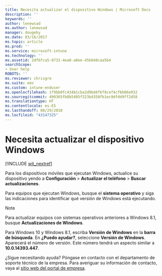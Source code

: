 ```yaml
---
title: Necesita actualizar el dispositivo Windows | Microsoft Docs
description: ''
keywords: ''
author: lenewsad
ms.author: lanewsad
manager: dougeby
ms.date: 03/16/2017
ms.topic: article
ms.prod: ''
ms.service: microsoft-intune
ms.technology: ''
ms.assetid: 2df6fca5-9731-4ea0-a8ee-45b648caa5b4
searchScope:
- User help
ROBOTS: ''
ms.reviewer: chrisgre
ms.suite: ems
ms.custom: intune-enduser
ms.openlocfilehash: 1f9bb0fc434b1cba2d9b48f6f8cef4cf6b06e932
ms.sourcegitcommit: 490365fb8b5405f323b4358fb1ec9dfdd9ff2d58
ms.translationtype: HT
ms.contentlocale: es-ES
ms.lasthandoff: 08/29/2018
ms.locfileid: "43147325"
---
```

# <a name="you-need-to-update-your-windows-device"></a>Necesita actualizar el dispositivo Windows

[!INCLUDE [wit_nextref](includes/end-user-os-update-guidance.md)]

Para los dispositivos móviles que ejecutan Windows, actualice su dispositivo yendo a **Configuración** > **Actualizar el teléfono** > **Buscar actualizaciones**.

Para equipos que ejecutan Windows, busque el **sistema operativo** y siga las indicaciones para identificar qué versión de Windows está ejecutando.

> [!Note]
> Para actualizar equipos con sistemas operativos anteriores a Windows 8.1, busque **Actualizaciones de Windows**.

Para Windows 10 y Windows 8.1, escriba __Versión de Windows__ en la __barra de búsqueda__. En __¿Puedo ayudar?__, seleccione __Versión de Windows__. Aparecerá el número de versión. Este número tendrá un aspecto similar a __10.0.14393.447__.

¿Sigue necesitando ayuda? Póngase en contacto con el departamento de soporte técnico de la empresa. Para averiguar su información de contacto, vaya al [sitio web del portal de empresa](https://go.microsoft.com/fwlink/?linkid=2010980).
